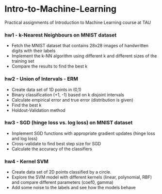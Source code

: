 # Intro-to-Machine-Learning
Practical assignments of Introduction to Machine Learning course at TAU


### hw1 - k-Nearest Neighbours on MNIST dataset
- Fetch the MNIST dataset that contains 28x28 images of handwritten digits with their labels
- Implement the k-NN algorithm using different k and different sizes of the training set
- Compare the results to find the best k


### hw2 - Union of Intervals - ERM
- Create data set of 1D points in (0,1)
- Binary classification (+1, -1) based on k disjoint intervals
- Calculate empirical error and true error (distribution is given)
- Find the best k
- Holdout-Validation method


### hw3 - SGD (hinge loss vs. log loss) on MNIST dataset
- Implement SGD functions with appropriate gradient updates (hinge loss and log loss)
- Cross-validate to find best step size for SGD
- Calculate the accuracy of the classifiers

### hw4 - Kernel SVM
- Create data set of 2D points classified by a circle.
- Explore the SVM model with different kernels (linear, polynomial, RBF) and compare different parameters (coef0, gamma)
- Add some noise to the labels and see how the models behave
